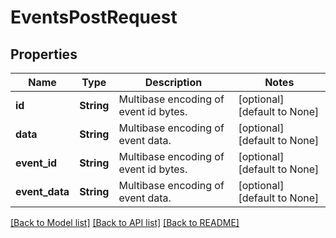 # EventsPostRequest

## Properties
Name | Type | Description | Notes
------------ | ------------- | ------------- | -------------
**id** | **String** | Multibase encoding of event id bytes. | [optional] [default to None]
**data** | **String** | Multibase encoding of event data. | [optional] [default to None]
**event_id** | **String** | Multibase encoding of event id bytes. | [optional] [default to None]
**event_data** | **String** | Multibase encoding of event data. | [optional] [default to None]

[[Back to Model list]](../README.md#documentation-for-models) [[Back to API list]](../README.md#documentation-for-api-endpoints) [[Back to README]](../README.md)



